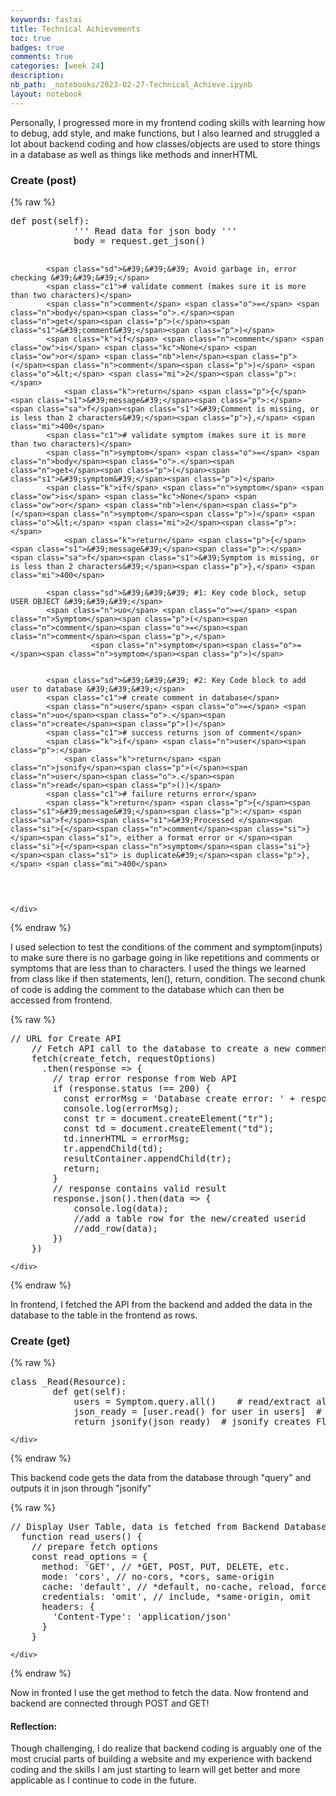 ```yaml
---
keywords: fastai
title: Technical Achievements 
toc: true 
badges: true
comments: true 
categories: [week 24]
description: 
nb_path: _notebooks/2023-02-27-Technical_Achieve.ipynb
layout: notebook
---
```


<!--
#################################################
### THIS FILE WAS AUTOGENERATED! DO NOT EDIT! ###
#################################################
# file to edit: _notebooks/2023-02-27-Technical_Achieve.ipynb
-->

<div class="container" id="notebook-container">
        
<div class="cell border-box-sizing text_cell rendered"><div class="inner_cell">
<div class="text_cell_render border-box-sizing rendered_html">
<p>Personally, I progressed more in my frontend coding skills with learning how to debug, add style, and make functions, but I also learned and struggled a lot about backend coding and how classes/objects are used to store things in a database as well as things like methods and innerHTML</p>

</div>
</div>
</div>
<div class="cell border-box-sizing text_cell rendered"><div class="inner_cell">
<div class="text_cell_render border-box-sizing rendered_html">
<h3 id="Create-(post)">Create (post)<a class="anchor-link" href="#Create-(post)"> </a></h3>
</div>
</div>
</div>
    {% raw %}
    
<div class="cell border-box-sizing code_cell rendered">
<div class="input">

<div class="inner_cell">
    <div class="input_area">
<div class=" highlight hl-python"><pre><span></span><span class="k">def</span> <span class="nf">post</span><span class="p">(</span><span class="bp">self</span><span class="p">):</span>
            <span class="sd">&#39;&#39;&#39; Read data for json body &#39;&#39;&#39;</span>
            <span class="n">body</span> <span class="o">=</span> <span class="n">request</span><span class="o">.</span><span class="n">get_json</span><span class="p">()</span>
            
            <span class="sd">&#39;&#39;&#39; Avoid garbage in, error checking &#39;&#39;&#39;</span>
            <span class="c1"># validate comment (makes sure it is more than two characters)</span>
            <span class="n">comment</span> <span class="o">=</span> <span class="n">body</span><span class="o">.</span><span class="n">get</span><span class="p">(</span><span class="s1">&#39;comment&#39;</span><span class="p">)</span>
            <span class="k">if</span> <span class="n">comment</span> <span class="ow">is</span> <span class="kc">None</span> <span class="ow">or</span> <span class="nb">len</span><span class="p">(</span><span class="n">comment</span><span class="p">)</span> <span class="o">&lt;</span> <span class="mi">2</span><span class="p">:</span>
                <span class="k">return</span> <span class="p">{</span><span class="s1">&#39;message&#39;</span><span class="p">:</span> <span class="sa">f</span><span class="s1">&#39;Comment is missing, or is less than 2 characters&#39;</span><span class="p">},</span> <span class="mi">400</span>
            <span class="c1"># validate symptom (makes sure it is more than two characters)</span>
            <span class="n">symptom</span> <span class="o">=</span> <span class="n">body</span><span class="o">.</span><span class="n">get</span><span class="p">(</span><span class="s1">&#39;symptom&#39;</span><span class="p">)</span>
            <span class="k">if</span> <span class="n">symptom</span> <span class="ow">is</span> <span class="kc">None</span> <span class="ow">or</span> <span class="nb">len</span><span class="p">(</span><span class="n">symptom</span><span class="p">)</span> <span class="o">&lt;</span> <span class="mi">2</span><span class="p">:</span>
                <span class="k">return</span> <span class="p">{</span><span class="s1">&#39;message&#39;</span><span class="p">:</span> <span class="sa">f</span><span class="s1">&#39;Symptom is missing, or is less than 2 characters&#39;</span><span class="p">},</span> <span class="mi">400</span>

            <span class="sd">&#39;&#39;&#39; #1: Key code block, setup USER OBJECT &#39;&#39;&#39;</span>
            <span class="n">uo</span> <span class="o">=</span> <span class="n">Symptom</span><span class="p">(</span><span class="n">comment</span><span class="o">=</span><span class="n">comment</span><span class="p">,</span> 
                      <span class="n">symptom</span><span class="o">=</span><span class="n">symptom</span><span class="p">)</span>
            
            
            <span class="sd">&#39;&#39;&#39; #2: Key Code block to add user to database &#39;&#39;&#39;</span>
            <span class="c1"># create comment in database</span>
            <span class="n">user</span> <span class="o">=</span> <span class="n">uo</span><span class="o">.</span><span class="n">create</span><span class="p">()</span>
            <span class="c1"># success returns json of comment</span>
            <span class="k">if</span> <span class="n">user</span><span class="p">:</span>
                <span class="k">return</span> <span class="n">jsonify</span><span class="p">(</span><span class="n">user</span><span class="o">.</span><span class="n">read</span><span class="p">())</span>
            <span class="c1"># failure returns error</span>
            <span class="k">return</span> <span class="p">{</span><span class="s1">&#39;message&#39;</span><span class="p">:</span> <span class="sa">f</span><span class="s1">&#39;Processed </span><span class="si">{</span><span class="n">comment</span><span class="si">}</span><span class="s1">, either a format error or </span><span class="si">{</span><span class="n">symptom</span><span class="si">}</span><span class="s1"> is duplicate&#39;</span><span class="p">},</span> <span class="mi">400</span>
</pre></div>

    </div>
</div>
</div>

</div>
    {% endraw %}

<div class="cell border-box-sizing text_cell rendered"><div class="inner_cell">
<div class="text_cell_render border-box-sizing rendered_html">
<p>I used selection to test the conditions of the comment and symptom(inputs) to make sure there is no garbage going in like repetitions and comments or symptoms that are less than to characters. I used the things we learned from class like if then statements, len(), return, condition. The second chunk of code is adding the comment to the database which can then be accessed from frontend.</p>

</div>
</div>
</div>
    {% raw %}
    
<div class="cell border-box-sizing code_cell rendered">
<div class="input">

<div class="inner_cell">
    <div class="input_area">
<div class=" highlight hl-python"><pre><span></span><span class="o">//</span> <span class="n">URL</span> <span class="k">for</span> <span class="n">Create</span> <span class="n">API</span>
    <span class="o">//</span> <span class="n">Fetch</span> <span class="n">API</span> <span class="n">call</span> <span class="n">to</span> <span class="n">the</span> <span class="n">database</span> <span class="n">to</span> <span class="n">create</span> <span class="n">a</span> <span class="n">new</span> <span class="n">comment</span>
    <span class="n">fetch</span><span class="p">(</span><span class="n">create_fetch</span><span class="p">,</span> <span class="n">requestOptions</span><span class="p">)</span>
      <span class="o">.</span><span class="n">then</span><span class="p">(</span><span class="n">response</span> <span class="o">=&gt;</span> <span class="p">{</span>
        <span class="o">//</span> <span class="n">trap</span> <span class="n">error</span> <span class="n">response</span> <span class="kn">from</span> <span class="nn">Web</span> <span class="n">API</span>
        <span class="k">if</span> <span class="p">(</span><span class="n">response</span><span class="o">.</span><span class="n">status</span> <span class="o">!==</span> <span class="mi">200</span><span class="p">)</span> <span class="p">{</span>
          <span class="n">const</span> <span class="n">errorMsg</span> <span class="o">=</span> <span class="s1">&#39;Database create error: &#39;</span> <span class="o">+</span> <span class="n">response</span><span class="o">.</span><span class="n">status</span><span class="p">;</span>
          <span class="n">console</span><span class="o">.</span><span class="n">log</span><span class="p">(</span><span class="n">errorMsg</span><span class="p">);</span>
          <span class="n">const</span> <span class="n">tr</span> <span class="o">=</span> <span class="n">document</span><span class="o">.</span><span class="n">createElement</span><span class="p">(</span><span class="s2">&quot;tr&quot;</span><span class="p">);</span>
          <span class="n">const</span> <span class="n">td</span> <span class="o">=</span> <span class="n">document</span><span class="o">.</span><span class="n">createElement</span><span class="p">(</span><span class="s2">&quot;td&quot;</span><span class="p">);</span>
          <span class="n">td</span><span class="o">.</span><span class="n">innerHTML</span> <span class="o">=</span> <span class="n">errorMsg</span><span class="p">;</span>
          <span class="n">tr</span><span class="o">.</span><span class="n">appendChild</span><span class="p">(</span><span class="n">td</span><span class="p">);</span>
          <span class="n">resultContainer</span><span class="o">.</span><span class="n">appendChild</span><span class="p">(</span><span class="n">tr</span><span class="p">);</span>
          <span class="k">return</span><span class="p">;</span>
        <span class="p">}</span>
        <span class="o">//</span> <span class="n">response</span> <span class="n">contains</span> <span class="n">valid</span> <span class="n">result</span>
        <span class="n">response</span><span class="o">.</span><span class="n">json</span><span class="p">()</span><span class="o">.</span><span class="n">then</span><span class="p">(</span><span class="n">data</span> <span class="o">=&gt;</span> <span class="p">{</span>
            <span class="n">console</span><span class="o">.</span><span class="n">log</span><span class="p">(</span><span class="n">data</span><span class="p">);</span>
            <span class="o">//</span><span class="n">add</span> <span class="n">a</span> <span class="n">table</span> <span class="n">row</span> <span class="k">for</span> <span class="n">the</span> <span class="n">new</span><span class="o">/</span><span class="n">created</span> <span class="n">userid</span>
            <span class="o">//</span><span class="n">add_row</span><span class="p">(</span><span class="n">data</span><span class="p">);</span>
        <span class="p">})</span>
    <span class="p">})</span>
</pre></div>

    </div>
</div>
</div>

</div>
    {% endraw %}

<div class="cell border-box-sizing text_cell rendered"><div class="inner_cell">
<div class="text_cell_render border-box-sizing rendered_html">
<p>In frontend, I fetched the API from the backend and added the data in the database to the table in the frontend as rows.</p>

</div>
</div>
</div>
<div class="cell border-box-sizing text_cell rendered"><div class="inner_cell">
<div class="text_cell_render border-box-sizing rendered_html">
<h3 id="Create-(get)">Create (get)<a class="anchor-link" href="#Create-(get)"> </a></h3>
</div>
</div>
</div>
    {% raw %}
    
<div class="cell border-box-sizing code_cell rendered">
<div class="input">

<div class="inner_cell">
    <div class="input_area">
<div class=" highlight hl-python"><pre><span></span><span class="k">class</span> <span class="nc">_Read</span><span class="p">(</span><span class="n">Resource</span><span class="p">):</span>
        <span class="k">def</span> <span class="nf">get</span><span class="p">(</span><span class="bp">self</span><span class="p">):</span>
            <span class="n">users</span> <span class="o">=</span> <span class="n">Symptom</span><span class="o">.</span><span class="n">query</span><span class="o">.</span><span class="n">all</span><span class="p">()</span>    <span class="c1"># read/extract all comments from database</span>
            <span class="n">json_ready</span> <span class="o">=</span> <span class="p">[</span><span class="n">user</span><span class="o">.</span><span class="n">read</span><span class="p">()</span> <span class="k">for</span> <span class="n">user</span> <span class="ow">in</span> <span class="n">users</span><span class="p">]</span>  <span class="c1"># prepare output in json</span>
            <span class="k">return</span> <span class="n">jsonify</span><span class="p">(</span><span class="n">json_ready</span><span class="p">)</span>  <span class="c1"># jsonify creates Flask response object, more specific to APIs than json.dumps</span>
</pre></div>

    </div>
</div>
</div>

</div>
    {% endraw %}

<div class="cell border-box-sizing text_cell rendered"><div class="inner_cell">
<div class="text_cell_render border-box-sizing rendered_html">
<p>This backend code gets the data from the database through "query" and outputs it in json through "jsonify"</p>

</div>
</div>
</div>
    {% raw %}
    
<div class="cell border-box-sizing code_cell rendered">
<div class="input">

<div class="inner_cell">
    <div class="input_area">
<div class=" highlight hl-python"><pre><span></span><span class="o">//</span> <span class="n">Display</span> <span class="n">User</span> <span class="n">Table</span><span class="p">,</span> <span class="n">data</span> <span class="ow">is</span> <span class="n">fetched</span> <span class="kn">from</span> <span class="nn">Backend</span> <span class="n">Database</span>
  <span class="n">function</span> <span class="n">read_users</span><span class="p">()</span> <span class="p">{</span>
    <span class="o">//</span> <span class="n">prepare</span> <span class="n">fetch</span> <span class="n">options</span>
    <span class="n">const</span> <span class="n">read_options</span> <span class="o">=</span> <span class="p">{</span>
      <span class="n">method</span><span class="p">:</span> <span class="s1">&#39;GET&#39;</span><span class="p">,</span> <span class="o">//</span> <span class="o">*</span><span class="n">GET</span><span class="p">,</span> <span class="n">POST</span><span class="p">,</span> <span class="n">PUT</span><span class="p">,</span> <span class="n">DELETE</span><span class="p">,</span> <span class="n">etc</span><span class="o">.</span>
      <span class="n">mode</span><span class="p">:</span> <span class="s1">&#39;cors&#39;</span><span class="p">,</span> <span class="o">//</span> <span class="n">no</span><span class="o">-</span><span class="n">cors</span><span class="p">,</span> <span class="o">*</span><span class="n">cors</span><span class="p">,</span> <span class="n">same</span><span class="o">-</span><span class="n">origin</span>
      <span class="n">cache</span><span class="p">:</span> <span class="s1">&#39;default&#39;</span><span class="p">,</span> <span class="o">//</span> <span class="o">*</span><span class="n">default</span><span class="p">,</span> <span class="n">no</span><span class="o">-</span><span class="n">cache</span><span class="p">,</span> <span class="n">reload</span><span class="p">,</span> <span class="n">force</span><span class="o">-</span><span class="n">cache</span><span class="p">,</span> <span class="n">only</span><span class="o">-</span><span class="k">if</span><span class="o">-</span><span class="n">cached</span>
      <span class="n">credentials</span><span class="p">:</span> <span class="s1">&#39;omit&#39;</span><span class="p">,</span> <span class="o">//</span> <span class="n">include</span><span class="p">,</span> <span class="o">*</span><span class="n">same</span><span class="o">-</span><span class="n">origin</span><span class="p">,</span> <span class="n">omit</span>
      <span class="n">headers</span><span class="p">:</span> <span class="p">{</span>
        <span class="s1">&#39;Content-Type&#39;</span><span class="p">:</span> <span class="s1">&#39;application/json&#39;</span>
      <span class="p">}</span>
    <span class="p">}</span>
</pre></div>

    </div>
</div>
</div>

</div>
    {% endraw %}

<div class="cell border-box-sizing text_cell rendered"><div class="inner_cell">
<div class="text_cell_render border-box-sizing rendered_html">
<p>Now in fronted I use the get method to fetch the data. Now frontend and backend are connected through POST and GET!</p>

</div>
</div>
</div>
<div class="cell border-box-sizing text_cell rendered"><div class="inner_cell">
<div class="text_cell_render border-box-sizing rendered_html">
<h4 id="Reflection:">Reflection:<a class="anchor-link" href="#Reflection:"> </a></h4><p>Though challenging, I do realize that backend coding is arguably one of the most crucial parts of building a website and my experience with backend coding and the skills I am just starting to learn  will get better and more applicable as I continue to code in the future.</p>

</div>
</div>
</div>
</div>
 

